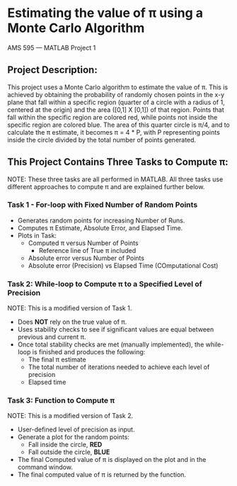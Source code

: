 # Estimating the value of π using a Monte Carlo Algorithm
AMS 595 — MATLAB Project 1  

## Project Description:
This project uses a Monte Carlo algorithm to estimate the value of π. This is achieved by obtaining the probability of randomly chosen points in the x-y plane that fall within a specific region (quarter of a circle with a radius of 1, centered at the origin) and the area ([0,1] X [0,1]) of that region. Points that fall within the specific region are colored red, while points not inside the specific region are colored blue. The area of this quarter circle is π/4, and to calculate the π estimate, it becomes π = 4 * P, with P representing points inside the circle divided by the total number of points generated.

## This Project Contains Three Tasks to Compute π:
NOTE: These three tasks are all performed in MATLAB. All three tasks use different approaches to compute π and are explained further below.


### Task 1 - For-loop with Fixed Number of Random Points
- Generates random points for increasing Number of Runs.  
- Computes π Estimate, Absolute Error, and Elapsed Time.  
- Plots in Task:  
  - Computed π versus Number of Points
    - Reference line of True π included
  - Absolute error versus Number of Points
  - Absolute error (Precision) vs Elapsed Time (COmputational Cost)

### Task 2: While-loop to Compute π to a Specified Level of Precision
NOTE: This is a modified version of Task 1.
- Does **NOT** rely on the true value of π.  
- Uses stability checks to see if significant values are equal between previous and current π.
- Once total stability checks are met (manually implemented), the while-loop is finished and produces the following:
  - The final π estimate
  - The total number of iterations needed to achieve each level of precision
  - Elapsed time
 

### Task 3: Function to Compute π
NOTE: This is a modified version of Task 2.
- User-defined level of precision as input.
- Generate a plot for the random points:
  - Fall inside the circle, **RED**
  - Fall outside the circle, **BLUE**
- The final Computed value of π is displayed on the plot and in the command window.
- The final computed value of π is returned by the function.
